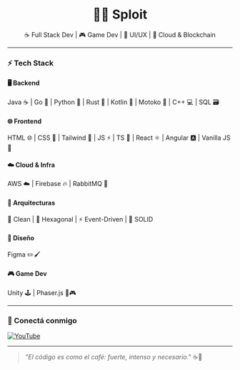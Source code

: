 <h1 align="center">👨‍💻 Sploit</h1>
<p align="center">☕ Full Stack Dev | 🎮 Game Dev | 🎨 UI/UX | 🚀 Cloud & Blockchain</p>

---

### ⚡ Tech Stack

#### 🖥️ Backend
Java ☕ | Go 🐹 | Python 🐍 | Rust 🦀 | Kotlin 🧩 | Motoko 🔮 | C++ 💻 | SQL 🗃️

#### 🌐 Frontend
HTML 🌐 | CSS 🎨 | Tailwind 💅 | JS ⚡ | TS 💎 | React ⚛️ | Angular 🅰️ | Vanilla JS 🍦

#### ☁️ Cloud & Infra
AWS ☁️ | Firebase 🔥 | RabbitMQ 🐰

#### 🧠 Arquitecturas
🧼 Clean | 🧱 Hexagonal | ⚡ Event-Driven | 📐 SOLID

#### 🎨 Diseño
Figma ✏️🖌️

#### 🎮 Game Dev
Unity 🕹️ | Phaser.js 🔗🎮

---

### 📲 Conectá conmigo

[![YouTube](https://img.shields.io/badge/YouTube-Adicto_al_Café-FF0000?style=for-the-badge&logo=youtube&logoColor=white)](https://www.youtube.com/@adictoal_cafe)

<!-- Si tenés LinkedIn o GitHub públicos, puedo agregar más shields acá -->

---

> *"El código es como el café: fuerte, intenso y necesario."* ☕🧠

